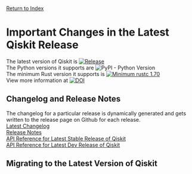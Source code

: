 \
[Return to Index](index.md)
# Important Changes in the Latest Qiskit Release
The latest version of Qiskit is [![Release](https://img.shields.io/github/release/Qiskit/qiskit.svg)](https://github.com/Qiskit/qiskit/releases) \
The Python versions it supports are ![PyPI - Python Version](https://img.shields.io/pypi/pyversions/qiskit)\
The minimum Rust version it supports is [![Minimum rustc 1.70](https://img.shields.io/badge/rustc-1.70+-blue.svg)](https://rust-lang.github.io/rfcs/2495-min-rust-version.html)\
View more information at [![DOI](https://zenodo.org/badge/DOI/10.5281/zenodo.2583252.svg)](https://doi.org/10.5281/zenodo.2583252)

## Changelog and Release Notes
The changelog for a particular release is dynamically generated and gets written to the release page on Github for each release.\
[Latest Changelog](https://github.com/Qiskit/qiskit/releases/latest)\
[Release Notes](https://docs.quantum.ibm.com/api/qiskit/release-notes)\
[API Reference for Latest Stable Release of Qiskit](https://docs.quantum.ibm.com/api/qiskit)\
[API Reference for Latest Dev Release of Qiskit](https://docs.quantum.ibm.com/api/qiskit/dev)


## Migrating to the Latest Version of Qiskit
